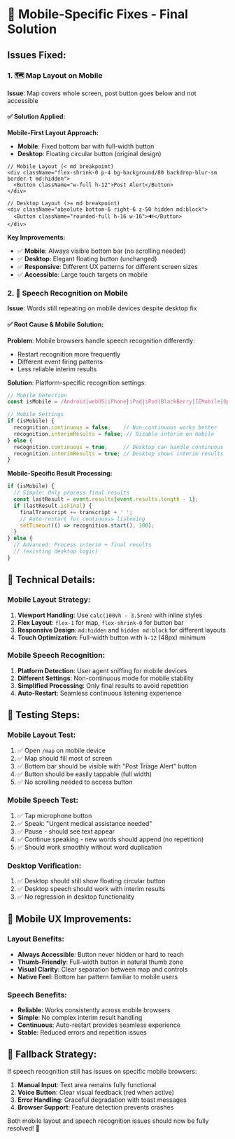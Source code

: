 # 📱 Mobile-Specific Fixes - Final Solution

## Issues Fixed:

### 1. 🗺️ **Map Layout on Mobile**
**Issue**: Map covers whole screen, post button goes below and not accessible

#### ✅ **Solution Applied:**

**Mobile-First Layout Approach:**
- **Mobile**: Fixed bottom bar with full-width button
- **Desktop**: Floating circular button (original design)

```tsx
// Mobile Layout (< md breakpoint)
<div className="flex-shrink-0 p-4 bg-background/80 backdrop-blur-sm border-t md:hidden">
  <Button className="w-full h-12">Post Alert</Button>
</div>

// Desktop Layout (>= md breakpoint)  
<div className="absolute bottom-6 right-6 z-50 hidden md:block">
  <Button className="rounded-full h-16 w-16">🔊</Button>
</div>
```

**Key Improvements:**
- ✅ **Mobile**: Always visible bottom bar (no scrolling needed)
- ✅ **Desktop**: Elegant floating button (unchanged)
- ✅ **Responsive**: Different UX patterns for different screen sizes
- ✅ **Accessible**: Large touch targets on mobile

### 2. 🎤 **Speech Recognition on Mobile**
**Issue**: Words still repeating on mobile devices despite desktop fix

#### ✅ **Root Cause & Mobile Solution:**

**Problem**: Mobile browsers handle speech recognition differently:
- Restart recognition more frequently
- Different event firing patterns
- Less reliable interim results

**Solution**: Platform-specific recognition settings:

```typescript
// Mobile Detection
const isMobile = /Android|webOS|iPhone|iPad|iPod|BlackBerry|IEMobile|Opera Mini/i.test(navigator.userAgent);

// Mobile Settings
if (isMobile) {
  recognition.continuous = false;    // Non-continuous works better
  recognition.interimResults = false; // Disable interim on mobile
} else {
  recognition.continuous = true;     // Desktop can handle continuous
  recognition.interimResults = true; // Desktop shows interim results
}
```

**Mobile-Specific Result Processing:**
```typescript
if (isMobile) {
  // Simple: Only process final results
  const lastResult = event.results[event.results.length - 1];
  if (lastResult.isFinal) {
    finalTranscript += transcript + ' ';
    // Auto-restart for continuous listening
    setTimeout(() => recognition.start(), 100);
  }
} else {
  // Advanced: Process interim + final results
  // (existing desktop logic)
}
```

## 🎯 **Technical Details:**

### **Mobile Layout Strategy:**
1. **Viewport Handling**: Use `calc(100vh - 3.5rem)` with inline styles
2. **Flex Layout**: `flex-1` for map, `flex-shrink-0` for button bar
3. **Responsive Design**: `md:hidden` and `hidden md:block` for different layouts
4. **Touch Optimization**: Full-width button with `h-12` (48px) minimum

### **Mobile Speech Recognition:**
1. **Platform Detection**: User agent sniffing for mobile devices
2. **Different Settings**: Non-continuous mode for mobile stability
3. **Simplified Processing**: Only final results to avoid repetition
4. **Auto-Restart**: Seamless continuous listening experience

## 🧪 **Testing Steps:**

### **Mobile Layout Test:**
1. ✅ Open `/map` on mobile device
2. ✅ Map should fill most of screen
3. ✅ Bottom bar should be visible with "Post Triage Alert" button
4. ✅ Button should be easily tappable (full width)
5. ✅ No scrolling needed to access button

### **Mobile Speech Test:**
1. ✅ Tap microphone button
2. ✅ Speak: "Urgent medical assistance needed"
3. ✅ Pause - should see text appear
4. ✅ Continue speaking - new words should append (no repetition)
5. ✅ Should work smoothly without word duplication

### **Desktop Verification:**
1. ✅ Desktop should still show floating circular button
2. ✅ Desktop speech should work with interim results
3. ✅ No regression in desktop functionality

## 📱 **Mobile UX Improvements:**

### **Layout Benefits:**
- **Always Accessible**: Button never hidden or hard to reach
- **Thumb-Friendly**: Full-width button in natural thumb zone
- **Visual Clarity**: Clear separation between map and controls
- **Native Feel**: Bottom bar pattern familiar to mobile users

### **Speech Benefits:**
- **Reliable**: Works consistently across mobile browsers
- **Simple**: No complex interim result handling
- **Continuous**: Auto-restart provides seamless experience
- **Stable**: Reduced errors and repetition issues

## 🔄 **Fallback Strategy:**

If speech recognition still has issues on specific mobile browsers:
1. **Manual Input**: Text area remains fully functional
2. **Voice Button**: Clear visual feedback (red when active)
3. **Error Handling**: Graceful degradation with toast messages
4. **Browser Support**: Feature detection prevents crashes

Both mobile layout and speech recognition issues should now be fully resolved! 🚀